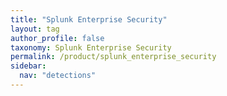```yaml
---
title: "Splunk Enterprise Security"
layout: tag
author_profile: false
taxonomy: Splunk Enterprise Security
permalink: /product/splunk_enterprise_security
sidebar:
  nav: "detections"
---
```

